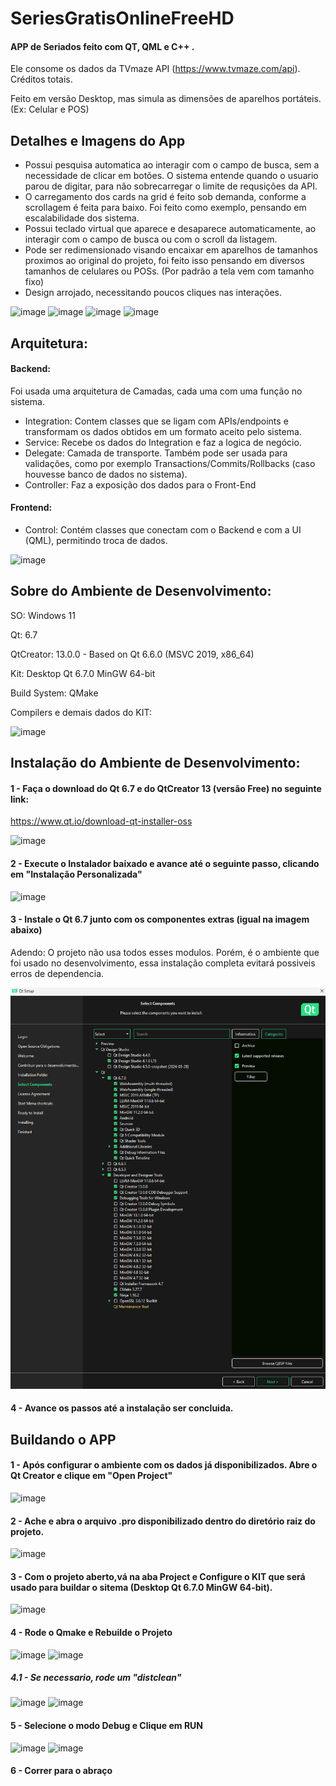 # SeriesGratisOnlineFreeHD
#### APP de Seriados feito com QT, QML e C++ . 

Ele consome os dados da TVmaze API (https://www.tvmaze.com/api). Créditos totais.

Feito em versão Desktop, mas simula as dimensões de aparelhos portáteis. (Ex: Celular e POS)

## Detalhes e Imagens do App

* Possui pesquisa automatica ao interagir com o campo de busca, sem a necessidade de clicar em botões. O sistema entende quando o usuario parou de digitar, para não sobrecarregar o limite de requsições da API.
* O carregamento dos cards na grid é feito sob demanda, conforme a scrollagem é feita para baixo. Foi feito como exemplo, pensando em escalabilidade dos sistema.
* Possui teclado virtual que aparece e desaparece automaticamente, ao interagir com o campo de busca ou com o scroll da listagem.
* Pode ser redimensionado visando encaixar em aparelhos de tamanhos proximos ao original do projeto, foi feito isso pensando em diversos tamanhos de celulares ou POSs. (Por padrão a tela vem com tamanho fixo)
* Design arrojado, necessitando poucos cliques nas interações.

![image](https://github.com/ViniCL/SeriesGratisOnlineFreeHD/assets/52608377/3a3ee043-9f36-4bdf-8b58-37e36328ee70)
![image](https://github.com/ViniCL/SeriesGratisOnlineFreeHD/assets/52608377/1e0039d2-24fe-4572-86de-b795b6d2ae2f)
![image](https://github.com/ViniCL/SeriesGratisOnlineFreeHD/assets/52608377/3ab61f18-181d-410c-8e20-b2e9adee2986)
![image](https://github.com/ViniCL/SeriesGratisOnlineFreeHD/assets/52608377/c73a1b0d-0dec-43a5-a59b-cdc1c07d0c2d)


## Arquitetura:

#### Backend:

Foi usada uma arquitetura de Camadas, cada uma com uma função no sistema.

- Integration: Contem classes que se ligam com APIs/endpoints e transformam os dados obtidos em um formato aceito pelo sistema.
- Service: Recebe os dados do Integration e faz a logica de negócio.
- Delegate: Camada de transporte. Também pode ser usada para validações, como por exemplo Transactions/Commits/Rollbacks (caso houvesse banco de dados no sistema).
- Controller: Faz a exposição dos dados para o Front-End

#### Frontend:
- Control: Contém classes que conectam com o Backend e com a UI (QML), permitindo troca de dados.

![image](https://github.com/ViniCL/SeriesGratisOnlineFreeHD/assets/52608377/eda5ae7b-28b7-41ee-96c6-94afee83d8c1)




## Sobre do Ambiente de Desenvolvimento:

SO: Windows 11

Qt: 6.7

QtCreator: 13.0.0  - Based on Qt 6.6.0 (MSVC 2019, x86_64)

Kit: Desktop Qt 6.7.0 MinGW 64-bit

Build System: QMake

Compilers e demais dados do KIT:

![image](https://github.com/ViniCL/SeriesGratisOnlineFreeHD/assets/52608377/cabc35c4-31cd-42b3-ba1c-149064c37fc1)



## Instalação do Ambiente de Desenvolvimento:

#### 1 - Faça o download do Qt 6.7 e do QtCreator 13 (versão Free) no seguinte link:

https://www.qt.io/download-qt-installer-oss	

![image](https://github.com/ViniCL/SeriesGratisOnlineFreeHD/assets/52608377/cf8c32de-07f7-4357-aaf4-81249b26a812)

#### 2 - Execute o Instalador baixado e avance até o seguinte passo, clicando em "Instalação Personalizada"
![image](https://github.com/ViniCL/SeriesGratisOnlineFreeHD/assets/52608377/a6d2d524-2c42-4bda-b548-3fb46f8c4cb7)


#### 3 - Instale o Qt 6.7 junto com os componentes extras (igual na imagem abaixo)

Adendo: O projeto não usa todos esses modulos. Porém, é o ambiente que foi usado no desenvolvimento, essa instalação completa evitará possiveis erros de dependencia. 

![Test Image 1](ProjectInfo/ComponentesInstalacaoAmbiente.png)

#### 4 - Avance os passos até a instalação ser concluida.

## Buildando o APP

#### 1 - Após configurar o ambiente com os dados já disponibilizados. Abre o Qt Creator e clique em "Open Project" 
![image](https://github.com/ViniCL/SeriesGratisOnlineFreeHD/assets/52608377/3bcbc506-3016-4a72-8936-153257c39e7a)


#### 2 - Ache e abra o arquivo .pro disponibilizado dentro do diretório raiz do projeto.

![image](https://github.com/ViniCL/SeriesGratisOnlineFreeHD/assets/52608377/ced8f2fa-145b-4d8e-9330-a7dcfea956f3)

#### 3 - Com o projeto aberto,vá na aba Project e Configure o KIT que será usado para buildar o sitema (Desktop Qt 6.7.0 MinGW 64-bit).
![image](https://github.com/ViniCL/SeriesGratisOnlineFreeHD/assets/52608377/4f2e14d5-4d02-4b67-a0ff-092b1a1e5221)

#### 4 - Rode o Qmake e Rebuilde o Projeto

![image](https://github.com/ViniCL/SeriesGratisOnlineFreeHD/assets/52608377/e570b9aa-b25f-4086-9d4c-fbe058302b73)
![image](https://github.com/ViniCL/SeriesGratisOnlineFreeHD/assets/52608377/1aa30c77-5aa2-4c65-be46-6bd2749e2911)

##### 4.1 - Se necessario, rode um "distclean"
  
![image](https://github.com/ViniCL/SeriesGratisOnlineFreeHD/assets/52608377/06f19687-3a1d-43f9-8390-70146435d30f)
![image](https://github.com/ViniCL/SeriesGratisOnlineFreeHD/assets/52608377/e2bc9000-ba5d-40a2-aac2-e4958ccbc8a7)

#### 5 - Selecione o modo Debug e Clique em RUN

![image](https://github.com/ViniCL/SeriesGratisOnlineFreeHD/assets/52608377/f1b854dc-20ff-4b10-ac4c-28712cc22cc9)
![image](https://github.com/ViniCL/SeriesGratisOnlineFreeHD/assets/52608377/85687d6f-c500-4eda-a410-eee55a9e22cc)

#### 6 - Correr para o abraço






